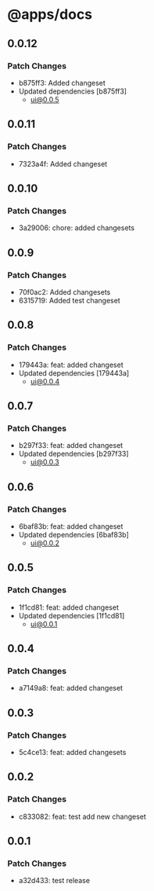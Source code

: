 # @apps/docs

## 0.0.12

### Patch Changes

- b875ff3: Added changeset
- Updated dependencies [b875ff3]
  - ui@0.0.5

## 0.0.11

### Patch Changes

- 7323a4f: Added changeset

## 0.0.10

### Patch Changes

- 3a29006: chore: added changesets

## 0.0.9

### Patch Changes

- 70f0ac2: Added changesets
- 6315719: Added test changeset

## 0.0.8

### Patch Changes

- 179443a: feat: added changeset
- Updated dependencies [179443a]
  - ui@0.0.4

## 0.0.7

### Patch Changes

- b297f33: feat: added changeset
- Updated dependencies [b297f33]
  - ui@0.0.3

## 0.0.6

### Patch Changes

- 6baf83b: feat: added changeset
- Updated dependencies [6baf83b]
  - ui@0.0.2

## 0.0.5

### Patch Changes

- 1f1cd81: feat: added changeset
- Updated dependencies [1f1cd81]
  - ui@0.0.1

## 0.0.4

### Patch Changes

- a7149a8: feat: added changeset

## 0.0.3

### Patch Changes

- 5c4ce13: feat: added changesets

## 0.0.2

### Patch Changes

- c833082: feat: test add new changeset

## 0.0.1

### Patch Changes

- a32d433: test release
